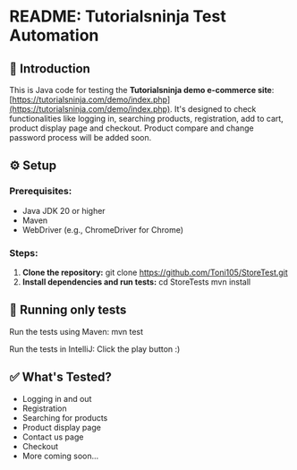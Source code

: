 # README: Tutorialsninja Test Automation

## 🌟 Introduction
This is Java code for testing the **Tutorialsninja demo e-commerce site**: [https://tutorialsninja.com/demo/index.php](https://tutorialsninja.com/demo/index.php). It's designed to check functionalities like logging in, searching products, registration, add to cart, product display page and checkout. 
Product compare and change password process will be added soon.

## ⚙️ Setup
### Prerequisites:
- Java JDK 20 or higher
- Maven
- WebDriver (e.g., ChromeDriver for Chrome)

### Steps:
1. **Clone the repository:**
git clone https://github.com/Toni105/StoreTest.git
2. **Install dependencies and run tests:**
cd StoreTests
mvn install

## 🏃 Running only tests 
Run the tests using Maven:
mvn test

Run the tests in IntelliJ:
Click the play button :)


## ✅ What's Tested?
- Logging in and out
- Registration
- Searching for products
- Product display page
- Contact us page
- Checkout
- More coming soon...
